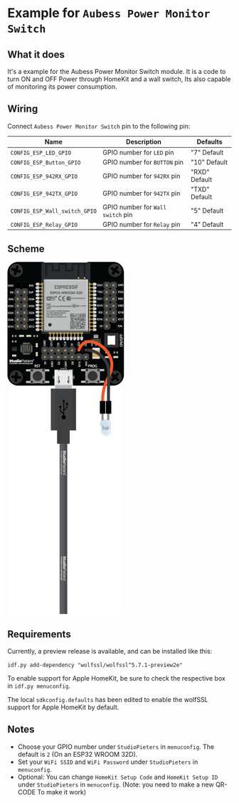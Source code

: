 # Example for `Aubess Power Monitor Switch`

## What it does

It's a example for the Aubess Power Monitor Switch module. It is a code to turn ON and OFF Power through HomeKit and a wall switch, Its also capable of monitoring its power consumption.

## Wiring

Connect `Aubess Power Monitor Switch` pin to the following pin:

| Name | Description | Defaults |
|------|-------------|----------|
| `CONFIG_ESP_LED_GPIO` | GPIO number for `LED` pin | "7" Default |
| `CONFIG_ESP_Button_GPIO` | GPIO number for `BUTTON` pin | "10" Default |
| `CONFIG_ESP_942RX_GPIO` | GPIO number for `942RX` pin | "RXD" Default |
| `CONFIG_ESP_942TX_GPIO` | GPIO number for `942TX` pin | "TXD" Default |
| `CONFIG_ESP_Wall_switch_GPIO` | GPIO number for `Wall switch` pin | "5" Default |
| `CONFIG_ESP_Relay_GPIO` | GPIO number for `Relay` pin | "4" Default |

## Scheme

![alt text](./scheme.png)

## Requirements

Currently, a preview release is available, and can be installed like this:

```
idf.py add-dependency "wolfssl/wolfssl^5.7.1-preview2e"
```

To enable support for Apple HomeKit, be sure to check the respective box in `idf.py menuconfig`.

The local `sdkconfig.defaults` has been edited to enable the wolfSSL support for Apple HomeKit by default.

## Notes

- Choose your GPIO number under `StudioPieters` in `menuconfig`. The default is `2` (On an ESP32 WROOM 32D).
- Set your `WiFi SSID` and `WiFi Password` under `StudioPieters` in `menuconfig`.
- Optional: You can change `HomeKit Setup Code` and `HomeKit Setup ID` under `StudioPieters` in `menuconfig`. (Note:  you need to make a new QR-CODE To make it work)
